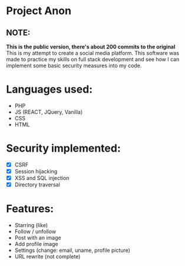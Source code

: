 # Project Anon
## NOTE:
**This is the public version, there's about 200 commits to the original**  
This is my attempt to create a social media platform.
This software was made to practice my skills on full stack development and see how I can implement some basic security measures into my code.

# Languages used:
- PHP
- JS (REACT, JQuery, Vanilla)
- CSS
- HTML

# Security implemented: 
- [x] CSRF
- [x] Session hijacking
- [x] XSS and SQL injection
- [x] Directory traversal

# Features:
- Starring (like)
- Follow / unfollow
- Post with an image
- Add profile image 
- Settings (change: email, uname, profile picture)
- URL rewrite (not complete)
